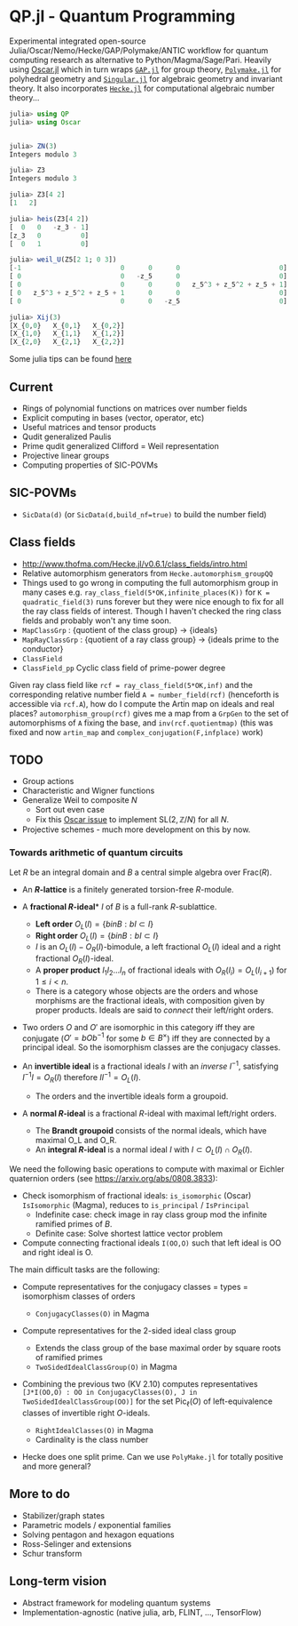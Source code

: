 # QP.jl - Quantum Programming

Experimental integrated open-source Julia/Oscar/Nemo/Hecke/GAP/Polymake/ANTIC workflow for quantum computing research as alternative to Python/Magma/Sage/Pari.  Heavily using [Oscar.jl](https://docs.oscar-system.org/stable/) which in turn wraps [`GAP.jl`](https://github.com/oscar-system/GAP.jl) for group theory, [`Polymake.jl`](https://github.com/oscar-system/Polymake.jl) for polyhedral geometry and [`Singular.jl`](https://github.com/oscar-system/Singular.jl) for algebraic geometry and invariant theory.  It also incorporates [`Hecke.jl`](https://github.com/thofma/Hecke.jl) for computational algebraic number theory...



```julia
julia> using QP
julia> using Oscar


julia> ZN(3)
Integers modulo 3

julia> Z3
Integers modulo 3

julia> Z3[4 2]
[1   2]

julia> heis(Z3[4 2])
[  0   0   -z_3 - 1]
[z_3   0          0]
[  0   1          0]

julia> weil_U(Z5[2 1; 0 3])
[-1                         0      0      0                         0]
[ 0                         0   -z_5      0                         0]
[ 0                         0      0      0   z_5^3 + z_5^2 + z_5 + 1]
[ 0   z_5^3 + z_5^2 + z_5 + 1      0      0                         0]
[ 0                         0      0   -z_5                         0]

julia> Xij(3)
[X_{0,0}   X_{0,1}   X_{0,2}]
[X_{1,0}   X_{1,1}   X_{1,2}]
[X_{2,0}   X_{2,1}   X_{2,2}]
```

Some julia tips can be found [here](julia)

## Current 
- Rings of polynomial functions on matrices over number fields 
- Explicit computing in bases (vector, operator, etc)
- Useful matrices and tensor products 
- Qudit generalized Paulis
- Prime qudit generalized Clifford = Weil representation
- Projective linear groups 
- Computing properties of SIC-POVMs 

## SIC-POVMs
- `SicData(d)` (or `SicData(d,build_nf=true)` to build the number field)



## Class fields
- http://www.thofma.com/Hecke.jl/v0.6.1/class_fields/intro.html
- Relative automorphism generators from  `Hecke.automorphism_groupQQ`
- Things used to go wrong in computing the full automorphism group in many cases e.g. `ray_class_field(5*OK,infinite_places(K))` for `K = quadratic_field(3)` runs forever but they were nice enough to fix for all the ray class fields of interest.  Though I haven't checked the ring class fields and probably won't any time soon.
- `MapClassGrp` : {quotient of the class group} -> {ideals} 
- `MapRayClassGrp` : {quotient of a ray class group} -> {ideals prime to the conductor}
- `ClassField` 
- `ClassField_pp` Cyclic class field of prime-power degree

Given ray class field like `rcf = ray_class_field(5*OK,inf)` and the corresponding relative number field `A = number_field(rcf)` (henceforth is accessible via `rcf.A`), how do I compute the Artin map on ideals and real places? `automorphism_group(rcf)` gives me a map from a `GrpGen` to the set of automorphisms of `A` fixing the base, and `inv(rcf.quotientmap)` (this was fixed and now `artin_map` and `complex_conjugation(F,infplace)` work)
## TODO 
- Group actions
- Characteristic and Wigner functions
- Generalize Weil to composite $N$
  - Sort out even case
  - Fix this [Oscar issue](https://github.com/oscar-system/Oscar.jl/issues/649) to implement 
  $\mathrm{SL}(2,\mathbb{Z}/N)$ for all $N$.
- Projective schemes - much more development on this by now.

### Towards arithmetic of quantum circuits
Let $R$ be an integral domain and $B$ a central simple algebra over $\mathrm{Frac}(R)$.  
- An **$R$-lattice** is a finitely generated torsion-free $R$-module.
- A **fractional $R$-ideal*** $I$ of $B$ is a full-rank $R$-sublattice.
  - **Left order** $O_L(I) = \{ b in B : bI \subset I \}$
  - **Right order**  $O_L(I) = \{ b in B : bI \subset I \}$
  - $I$ is an $O_L(I)-O_R(I)$-bimodule, a left fractional $O_L(I)$ 
ideal and a right fractional $O_R(I)$-ideal.
  - A **proper product** $I_1 I_2 \dotsc I_n$ of fractional ideals with $O_R(I_i) = O_L(I_{i+1})$ for $1 \leq i < n$.
  - There is a category whose objects are the orders and whose morphisms are the fractional ideals, with composition given by proper products.  Ideals are said to *connect* their left/right orders.
- Two orders $O$ and $O'$ are isomorphic in this category iff they are conjugate 
  ($O' = bOb^{-1}$ for some $b \in B^\times$) iff they are connected by a principal ideal. So the isomorphism classes are the conjugacy classes.
- An **invertible ideal** is a fractional ideals $I$ with an *inverse* $I^{-1}$, satisfying 
$I^{-1}I = O_R(I)$ therefore $I I^{-1} = O_L(I)$.
  - The orders and the invertible ideals form a groupoid.

- A **normal $R$-ideal** is a fractional $R$-ideal with maximal left/right orders.
  -  The **Brandt groupoid** consists of the normal ideals, which have maximal O_L and O_R.
  - An **integral $R$-ideal** is a normal ideal $I$ with $I \subset O_L(I) \cap O_R(I)$.




We need the following basic operations to compute with maximal or Eichler quaternion orders (see https://arxiv.org/abs/0808.3833):

- Check isomorphism of fractional ideals: `is_isomorphic` (Oscar) `IsIsomorphic` (Magma), reduces to `is_principal` / `IsPrincipal`
  - Indefinite case: check image in ray class group mod the infinite ramified primes of $B$. 
  - Definite case: Solve shortest lattice vector problem  
- Compute connecting fractional ideals `I(OO,O)` such that left ideal is OO and right ideal is O.

The main difficult tasks are the following:
- Compute representatives for the conjugacy classes = types = isomorphism classes of orders
  - `ConjugacyClasses(O)` in Magma
- Compute representatives for the 2-sided ideal class group 
  - Extends the class group of the base maximal order by square roots of ramified primes
  - `TwoSidedIdealClassGroup(O)` in Magma
- Combining the previous two (KV 2.10) computes representatives 
  `[J*I(OO,O) : OO in ConjugacyClasses(O), J in TwoSidedIdealClassGroup(OO)]` 
  for the set $\mathrm{Pic}_\ell(O)$ of left-equivalence classes of invertible right $O$-ideals. 
  - `RightIdealClasses(O)` in Magma
  - Cardinality is the class number

- Hecke does one split prime.  Can we use `PolyMake.jl` for totally positive and more general? 


## More to do
- Stabilizer/graph states 
- Parametric models / exponential families
- Solving pentagon and hexagon equations 
- Ross-Selinger and extensions
- Schur transform

## Long-term vision
- Abstract framework for modeling quantum systems
- Implementation-agnostic (native julia, arb, FLINT, ..., TensorFlow)